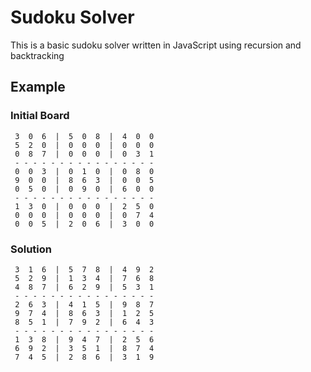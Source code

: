 # Sudoku Solver
This is a basic sudoku solver written in JavaScript using recursion and backtracking

## Example

### Initial Board

```
 3  0  6  |  5  0  8  |  4  0  0 
 5  2  0  |  0  0  0  |  0  0  0 
 0  8  7  |  0  0  0  |  0  3  1 
 - - - - - - - - - - - - - - - -
 0  0  3  |  0  1  0  |  0  8  0 
 9  0  0  |  8  6  3  |  0  0  5 
 0  5  0  |  0  9  0  |  6  0  0 
 - - - - - - - - - - - - - - - -
 1  3  0  |  0  0  0  |  2  5  0 
 0  0  0  |  0  0  0  |  0  7  4 
 0  0  5  |  2  0  6  |  3  0  0
```

### Solution
```
 3  1  6  |  5  7  8  |  4  9  2 
 5  2  9  |  1  3  4  |  7  6  8 
 4  8  7  |  6  2  9  |  5  3  1 
 - - - - - - - - - - - - - - - -
 2  6  3  |  4  1  5  |  9  8  7 
 9  7  4  |  8  6  3  |  1  2  5 
 8  5  1  |  7  9  2  |  6  4  3 
 - - - - - - - - - - - - - - - -
 1  3  8  |  9  4  7  |  2  5  6 
 6  9  2  |  3  5  1  |  8  7  4 
 7  4  5  |  2  8  6  |  3  1  9 

```